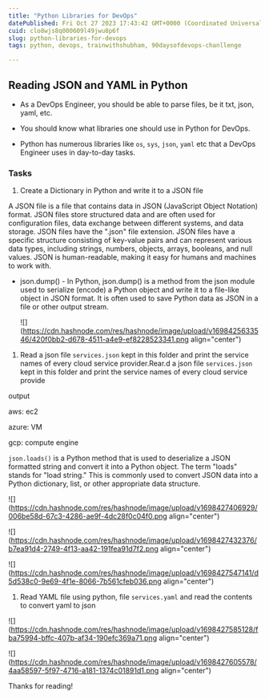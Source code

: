 ```yaml
---
title: "Python Libraries for DevOps"
datePublished: Fri Oct 27 2023 17:43:42 GMT+0000 (Coordinated Universal Time)
cuid: clo8wjs8q000609l49jwu8p6f
slug: python-libraries-for-devops
tags: python, devops, trainwithshubham, 90daysofdevops-chanllenge

---
```


## Reading JSON and YAML in Python

* As a DevOps Engineer, you should be able to parse files, be it txt, json, yaml, etc.
    
* You should know what libraries one should use in Python for DevOps.
    
* Python has numerous libraries like `os`, `sys`, `json`, `yaml` etc that a DevOps Engineer uses in day-to-day tasks.
    

### Tasks

1. Create a Dictionary in Python and write it to a JSON file
    

A JSON file is a file that contains data in JSON (JavaScript Object Notation) format. JSON files store structured data and are often used for configuration files, data exchange between different systems, and data storage. JSON files have the ".json" file extension. JSON files have a specific structure consisting of key-value pairs and can represent various data types, including strings, numbers, objects, arrays, booleans, and null values. JSON is human-readable, making it easy for humans and machines to work with.

* json.dump() - In Python, json.dump() is a method from the json module used to serialize (encode) a Python object and write it to a file-like object in JSON format. It is often used to save Python data as JSON in a file or other output stream.
    
    ![](https://cdn.hashnode.com/res/hashnode/image/upload/v1698425633546/420f0bb2-d678-4511-a4e9-ef8228523341.png align="center")
    

1. Read a json file `services.json` kept in this folder and print the service names of every cloud service provider.Rear.d a json file `services.json` kept in this folder and print the service names of every cloud service provide
    

output

aws: ec2

azure: VM

gcp: compute engine

`json.loads()` is a Python method that is used to deserialize a JSON formatted string and convert it into a Python object. The term "loads" stands for "load string." This is commonly used to convert JSON data into a Python dictionary, list, or other appropriate data structure.

![](https://cdn.hashnode.com/res/hashnode/image/upload/v1698427406929/006be58d-67c3-4286-ae9f-4dc28f0c04f0.png align="center")

![](https://cdn.hashnode.com/res/hashnode/image/upload/v1698427432376/b7ea91d4-2749-4f13-aa42-191fea91d7f2.png align="center")

![](https://cdn.hashnode.com/res/hashnode/image/upload/v1698427547141/d5d538c0-9e69-4f1e-8066-7b561cfeb036.png align="center")

1. Read YAML file using python, file `services.yaml` and read the contents to convert yaml to json
    

![](https://cdn.hashnode.com/res/hashnode/image/upload/v1698427585128/fba75994-bffc-407b-af34-190efc369a71.png align="center")

![](https://cdn.hashnode.com/res/hashnode/image/upload/v1698427605578/4aa58597-5f97-4716-a181-1374c01891d1.png align="center")

Thanks for reading!